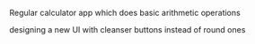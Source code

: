 Regular calculator app which does basic arithmetic operations

designing a new UI with cleanser buttons instead of round ones